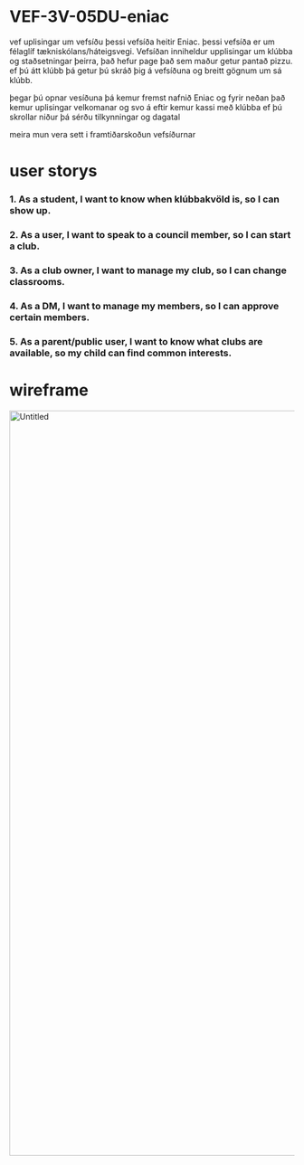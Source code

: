 # VEF-3V-05DU-eniac
vef
uplisingar um vefsíðu
þessi vefsíða heitir Eniac. þessi vefsíða er um félaglíf tækniskólans/háteigsvegi.
Vefsíðan inniheldur upplisingar um klúbba og staðsetningar þeirra, það hefur page það sem maður getur pantað pizzu.
ef þú átt klúbb þá getur þú skráð þig á vefsíðuna og breitt gögnum um sá klúbb.

þegar þú opnar vesíðuna þá kemur fremst nafnið Eniac og fyrir neðan það kemur uplisingar velkomanar og svo á eftir kemur kassi með klúbba ef þú skrollar niður þá sérðu tilkynningar og dagatal


meira mun vera sett i framtiðarskoðun vefsíðurnar

# user storys

### 1. As a student, I want to know when klúbbakvöld is, so I can show up.
### 2. As a user, I want to speak to a council member, so I can start a club.
### 3. As a club owner, I want to manage my club, so I can change classrooms.
### 4. As a DM, I want to manage my members, so I can approve certain members.
### 5. As a parent/public user, I want to know what clubs are available, so my child can find common interests.

# wireframe

<img width="1879" height="1318" alt="Untitled" src="https://github.com/user-attachments/assets/3e7a21bf-d72f-49e7-b277-272054904df7" />
